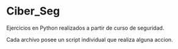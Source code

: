 # Ciber_Seg
Ejercicios en Python realizados a partir de curso de seguridad.

Cada archivo posee un script individual que realiza alguna accion.
